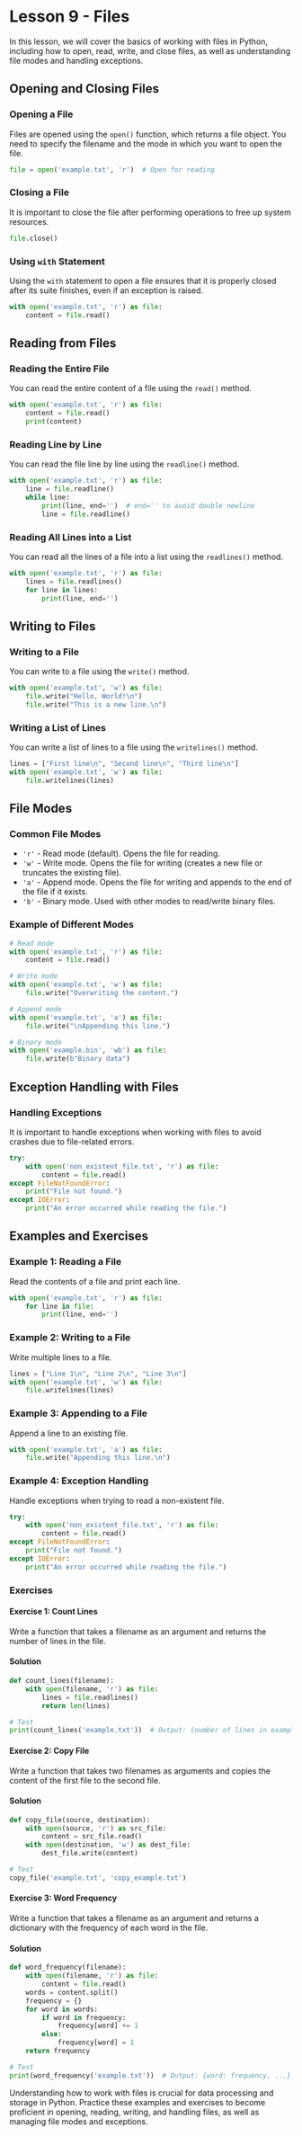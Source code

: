 # Lesson 9 - Files

In this lesson, we will cover the basics of working with files in Python, including how to open, read, write, and close files, as well as understanding file modes and handling exceptions.

## Opening and Closing Files

### Opening a File
Files are opened using the `open()` function, which returns a file object. You need to specify the filename and the mode in which you want to open the file.
```python
file = open('example.txt', 'r')  # Open for reading
```

### Closing a File
It is important to close the file after performing operations to free up system resources.
```python
file.close()
```

### Using `with` Statement
Using the `with` statement to open a file ensures that it is properly closed after its suite finishes, even if an exception is raised.
```python
with open('example.txt', 'r') as file:
    content = file.read()
```

## Reading from Files

### Reading the Entire File
You can read the entire content of a file using the `read()` method.
```python
with open('example.txt', 'r') as file:
    content = file.read()
    print(content)
```

### Reading Line by Line
You can read the file line by line using the `readline()` method.
```python
with open('example.txt', 'r') as file:
    line = file.readline()
    while line:
        print(line, end='')  # end='' to avoid double newline
        line = file.readline()
```

### Reading All Lines into a List
You can read all the lines of a file into a list using the `readlines()` method.
```python
with open('example.txt', 'r') as file:
    lines = file.readlines()
    for line in lines:
        print(line, end='')
```

## Writing to Files

### Writing to a File
You can write to a file using the `write()` method.
```python
with open('example.txt', 'w') as file:
    file.write("Hello, World!\n")
    file.write("This is a new line.\n")
```

### Writing a List of Lines
You can write a list of lines to a file using the `writelines()` method.
```python
lines = ["First line\n", "Second line\n", "Third line\n"]
with open('example.txt', 'w') as file:
    file.writelines(lines)
```

## File Modes

### Common File Modes
- `'r'` - Read mode (default). Opens the file for reading.
- `'w'` - Write mode. Opens the file for writing (creates a new file or truncates the existing file).
- `'a'` - Append mode. Opens the file for writing and appends to the end of the file if it exists.
- `'b'` - Binary mode. Used with other modes to read/write binary files.

### Example of Different Modes
```python
# Read mode
with open('example.txt', 'r') as file:
    content = file.read()

# Write mode
with open('example.txt', 'w') as file:
    file.write("Overwriting the content.")

# Append mode
with open('example.txt', 'a') as file:
    file.write("\nAppending this line.")

# Binary mode
with open('example.bin', 'wb') as file:
    file.write(b"Binary data")
```

## Exception Handling with Files

### Handling Exceptions
It is important to handle exceptions when working with files to avoid crashes due to file-related errors.
```python
try:
    with open('non_existent_file.txt', 'r') as file:
        content = file.read()
except FileNotFoundError:
    print("File not found.")
except IOError:
    print("An error occurred while reading the file.")
```

## Examples and Exercises

### Example 1: Reading a File
Read the contents of a file and print each line.
```python
with open('example.txt', 'r') as file:
    for line in file:
        print(line, end='')
```

### Example 2: Writing to a File
Write multiple lines to a file.
```python
lines = ["Line 1\n", "Line 2\n", "Line 3\n"]
with open('example.txt', 'w') as file:
    file.writelines(lines)
```

### Example 3: Appending to a File
Append a line to an existing file.
```python
with open('example.txt', 'a') as file:
    file.write("Appending this line.\n")
```

### Example 4: Exception Handling
Handle exceptions when trying to read a non-existent file.
```python
try:
    with open('non_existent_file.txt', 'r') as file:
        content = file.read()
except FileNotFoundError:
    print("File not found.")
except IOError:
    print("An error occurred while reading the file.")
```

### Exercises

#### Exercise 1: Count Lines
Write a function that takes a filename as an argument and returns the number of lines in the file.

#### Solution
```python
def count_lines(filename):
    with open(filename, 'r') as file:
        lines = file.readlines()
        return len(lines)

# Test
print(count_lines('example.txt'))  # Output: (number of lines in example.txt)
```

#### Exercise 2: Copy File
Write a function that takes two filenames as arguments and copies the content of the first file to the second file.

#### Solution
```python
def copy_file(source, destination):
    with open(source, 'r') as src_file:
        content = src_file.read()
    with open(destination, 'w') as dest_file:
        dest_file.write(content)

# Test
copy_file('example.txt', 'copy_example.txt')
```

#### Exercise 3: Word Frequency
Write a function that takes a filename as an argument and returns a dictionary with the frequency of each word in the file.

#### Solution
```python
def word_frequency(filename):
    with open(filename, 'r') as file:
        content = file.read()
    words = content.split()
    frequency = {}
    for word in words:
        if word in frequency:
            frequency[word] += 1
        else:
            frequency[word] = 1
    return frequency

# Test
print(word_frequency('example.txt'))  # Output: {word: frequency, ...}
```

Understanding how to work with files is crucial for data processing and storage in Python. Practice these examples and exercises to become proficient in opening, reading, writing, and handling files, as well as managing file modes and exceptions.
